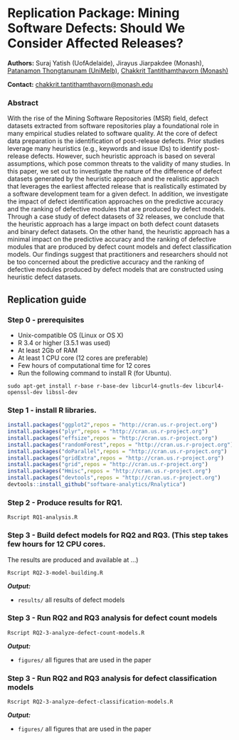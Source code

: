 # Replication Package: Mining Software Defects: Should We Consider Affected Releases?

**Authors:** Suraj Yatish (UofAdelaide), Jirayus Jiarpakdee (Monash), [Patanamon Thongtanunam (UniMelb)](http://patanamon.com), [Chakkrit Tantithamthavorn (Monash)](http://www.chakkrit.com)

**Contact:** chakkrit.tantithamthavorn@monash.edu

### Abstract

With the rise of the Mining Software Repositories (MSR) field, defect datasets extracted from software repositories play a foundational role in many empirical studies related to software quality. At the core of defect data preparation is the identification of post-release defects. Prior studies leverage many heuristics (e.g., keywords and issue IDs) to identify post-release defects. However, such heuristic approach is based on several assumptions, which pose common threats to the validity of many studies. In this paper, we set out to investigate the nature of the difference of defect datasets generated by the heuristic approach and the realistic approach that leverages the earliest affected release that is realistically estimated by a software development team for a given defect. In addition, we investigate the impact of defect identification approaches on the predictive accuracy and the ranking of defective modules that are produced by defect models. Through a case study of defect datasets of 32 releases, we conclude that the heuristic approach has a large impact on both defect count datasets and binary defect datasets. On the other hand, the heuristic approach has a minimal impact on the predictive accuracy and the ranking of defective modules that are produced by defect count models and defect classification models. Our findings suggest that practitioners and researchers should not be too concerned about the predictive accuracy and the ranking of defective modules produced by defect models that are constructed using heuristic defect datasets.

## Replication guide


### Step 0 - prerequisites

- Unix-compatible OS (Linux or OS X)
- R 3.4 or higher (3.5.1 was used)
- At least 2Gb of RAM
- At least 1 CPU core (12 cores are preferable)
- Few hours of computational time for 12 cores
- Run the following command to install R (for Ubuntu).

```
sudo apt-get install r-base r-base-dev libcurl4-gnutls-dev libcurl4-openssl-dev libssl-dev
```

### Step 1 - install R libraries.

```R
install.packages("ggplot2",repos = "http://cran.us.r-project.org")
install.packages("plyr",repos = "http://cran.us.r-project.org")
install.packages("effsize",repos = "http://cran.us.r-project.org")
install.packages("randomForest",repos = "http://cran.us.r-project.org")
install.packages("doParallel",repos = "http://cran.us.r-project.org")
install.packages("gridExtra",repos = "http://cran.us.r-project.org")
install.packages("grid",repos = "http://cran.us.r-project.org")
install.packages("Hmisc",repos = "http://cran.us.r-project.org")
install.packages("devtools",repos = "http://cran.us.r-project.org")
devtools::install_github("software-analytics/Rnalytica")
```

### Step 2 - Produce results for RQ1.

```
Rscript RQ1-analysis.R
```

### Step 3 - Build defect models for RQ2 and RQ3. (This step takes few hours for 12 CPU cores. 
The results are produced and available at ...)

```
Rscript RQ2-3-model-building.R
```

***Output:***

- `results/` all results of defect models

### Step 3 - Run RQ2 and RQ3 analysis for defect count models

```
Rscript RQ2-3-analyze-defect-count-models.R
```

***Output:***

- `figures/` all figures that are used in the paper

### Step 3 - Run RQ2 and RQ3 analysis for defect classification models

```
Rscript RQ2-3-analyze-defect-classification-models.R
```

***Output:***

- `figures/` all figures that are used in the paper